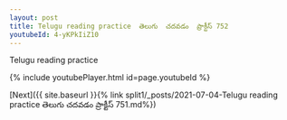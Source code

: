 ```yaml
---
layout: post
title: Telugu reading practice  తెలుగు  చదవడం  ప్రాక్టీస్ 752
youtubeId: 4-yKPkIiZ10
---
```

 
 
Telugu reading practice
 
 
 
 
 


{% include youtubePlayer.html id=page.youtubeId %}
 
[Next]({{ site.baseurl }}{% link  split1/_posts/2021-07-04-Telugu reading practice  తెలుగు  చదవడం  ప్రాక్టీస్ 751.md%})
 
